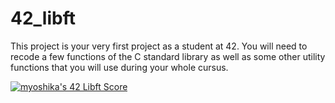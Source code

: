 # 42_libft

This project is your very first project as a student at 42. You will need to recode a few functions of the C standard library as well as some other utility functions that you will use during your whole cursus.

[![myoshika's 42 Libft Score](https://badge42.vercel.app/api/v2/cl3pzulh5002509jta3379thv/project/2551740)](https://github.com/JaeSeoKim/badge42)
